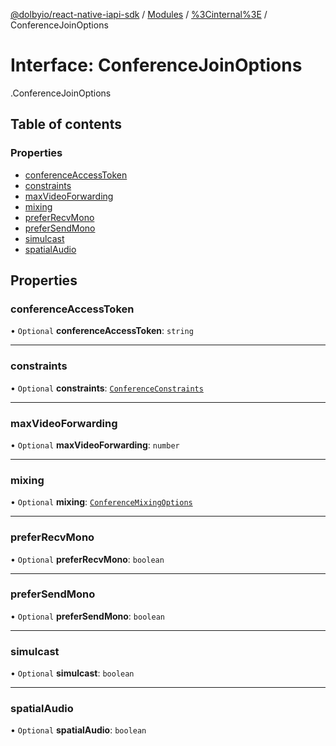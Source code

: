 [@dolbyio/react-native-iapi-sdk](../README.md) / [Modules](../modules.md) / [%3Cinternal%3E](../modules/_internal_.md) / ConferenceJoinOptions

# Interface: ConferenceJoinOptions

[<internal>](../modules/_internal_.md).ConferenceJoinOptions

## Table of contents

### Properties

- [conferenceAccessToken](_internal_.ConferenceJoinOptions.md#conferenceaccesstoken)
- [constraints](_internal_.ConferenceJoinOptions.md#constraints)
- [maxVideoForwarding](_internal_.ConferenceJoinOptions.md#maxvideoforwarding)
- [mixing](_internal_.ConferenceJoinOptions.md#mixing)
- [preferRecvMono](_internal_.ConferenceJoinOptions.md#preferrecvmono)
- [preferSendMono](_internal_.ConferenceJoinOptions.md#prefersendmono)
- [simulcast](_internal_.ConferenceJoinOptions.md#simulcast)
- [spatialAudio](_internal_.ConferenceJoinOptions.md#spatialaudio)

## Properties

### conferenceAccessToken

• `Optional` **conferenceAccessToken**: `string`

___

### constraints

• `Optional` **constraints**: [`ConferenceConstraints`](_internal_.ConferenceConstraints.md)

___

### maxVideoForwarding

• `Optional` **maxVideoForwarding**: `number`

___

### mixing

• `Optional` **mixing**: [`ConferenceMixingOptions`](_internal_.ConferenceMixingOptions.md)

___

### preferRecvMono

• `Optional` **preferRecvMono**: `boolean`

___

### preferSendMono

• `Optional` **preferSendMono**: `boolean`

___

### simulcast

• `Optional` **simulcast**: `boolean`

___

### spatialAudio

• `Optional` **spatialAudio**: `boolean`
